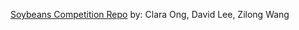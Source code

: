 [Soybeans Competition Repo](https://github.com/Runespear/SoybeanProject4741)
by: 
Clara Ong, 
David Lee, 
Zilong Wang
